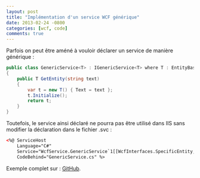 ```yaml
---
layout: post
title: "Implémentation d'un service WCF générique"
date: 2013-02-24 -0800
categories: [wcf, code]
comments: true
---
```


Parfois on peut être améné à vouloir déclarer un service de manière générique :

```` csharp
public class GenericService<T> : IGenericService<T> where T : EntityBase, new()
{
    public T GetEntity(string text)
    {
        var t = new T() { Text = text };
        t.Initialize();
        return t;
    }
}
````

Toutefois, le service ainsi déclaré ne pourra pas être utilisé dans IIS sans modifier la déclaration dans le fichier .svc :

```` xml
<%@ ServiceHost 
    Language="C#"
    Service="WcfService.GenericService`1[[WcfInterfaces.SpecificEntity, WcfInterfaces]]" 
    CodeBehind="GenericService.cs" %>
````

Exemple complet sur : [GitHub](https://github.com/mathieubrun/Samples).